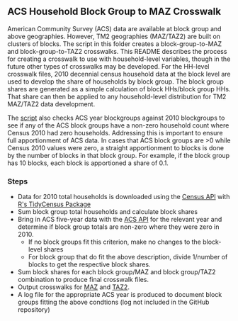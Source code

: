 ## ACS Household Block Group to MAZ Crosswalk

American Community Survey (ACS) data are available at block group and above geographies. However, TM2 geographies (MAZ/TAZ2) are 
built on clusters of blocks. The script in this folder creates a block-group-to-MAZ and block-group-to-TAZ2 crosswalks.
This README describes the process for creating a crosswalk to use with household-level variables, though in the future
other types of crosswalks may be developed. For the HH-level crosswalk files, 2010 decennial census household data at 
the block level are used to develop the share of households by block group. The block group shares are generated as a 
simple calculation of block HHs/block group HHs. That share can then be applied to any household-level distribution for 
TM2 MAZ/TAZ2 data development. 

The [script](https://github.com/BayAreaMetro/travel-model-two/blob/master/maz_taz/crosswalks/Create%20Census%202010%20MAZ%20and%20TAZ%20shares%20of%20blockgroups.R) also checks ACS year blockgroups against 2010 blockgroups to see if any of the ACS block groups have a non-zero household count 
where Census 2010 had zero households. Addressing this is important to ensure full apportionment of ACS data. In cases 
that ACS block groups are >0 while Census 2010 values were zero, a straight apportionment to blocks is done
by the number of blocks in that block group. For example, if the block group has 10 blocks, each block is 
apportioned a share of 0.1.

### Steps

* Data for 2010 total households is downloaded using the [Census API](https://api.census.gov/data/2010.html) with [R's TidyCensus Package](https://walker-data.com/tidycensus/articles/basic-usage.html)
* Sum block group total households and calculate block shares
* Bring in ACS five-year data with the [ACS API](https://www.census.gov/data/developers/data-sets/acs-5year.2017.html) for the relevant year and determine if block group totals are non-zero where they were zero in 2010.
  + If no block groups fit this criterion, make no changes to the block-level shares
  + For block group that do fit the above description, divide 1/number of blocks to get the respective block shares.
* Sum block shares for each block group/MAZ and block group/TAZ2 combination to produce final crosswalk files.
* Output crosswalks for [MAZ](https://github.com/BayAreaMetro/travel-model-two/blob/master/maz_taz/crosswalks/Census%202010%20hhs%20maz%20share%20of%20blockgroups.csv) and [TAZ2](https://github.com/BayAreaMetro/travel-model-two/blob/master/maz_taz/crosswalks/Census%202010%20hhs%20taz2%20share%20of%20blockgroups.csv).
* A log file for the appropriate ACS year is produced to document block groups fitting the above condtions (log not included in the GitHub repository)

